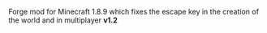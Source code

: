 Forge mod for Minecraft 1.8.9 which fixes the escape key in the creation of the world and in multiplayer __v1.2__

